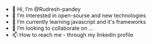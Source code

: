 - 👋 Hi, I’m @Rudresh-pandey
- 👀 I’m interested in open-sourse and new technologies
- 🌱 I’m currently learning javascript and it's frameworks
- 💞️ I’m looking to collaborate on ...
- 📫 How to reach me - through my linkedin profile

<!---
Rudresh-pandey/Rudresh-pandey is a ✨ special ✨ repository because its `README.md` (this file) appears on your GitHub profile.
You can click the Preview link to take a look at your changes.
--->
